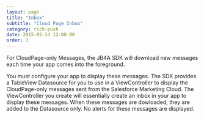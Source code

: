 ```yaml
---
layout: page
title: "Inbox"
subtitle: "Cloud Page Inbox"
category: rich-push
date: 2015-05-14 12:00:00
order: 3
---
```

For CloudPage-only Messages, the JB4A SDK will download new messages each time your app comes into the foreground.

You must configure your app to display these messages. The SDK provides a TableView Datasource for you to use in a ViewController to display the CloudPage-only messages sent from the Salesforce Marketing Cloud. The ViewController you create will essentially create an inbox in your app to display these messages.  When these messages are dowloaded, they are added to the Datasource only.  No alerts for these messages are displayed.

<script src="https://gist.github.com/sfmc-mobilepushsdk/f278db5683b7aec102f3.js"></script>

